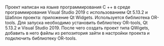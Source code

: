 Проект написан на языке программирования C ++ в среде программирования Visual Studio 2019 с использованием Qt 5.13.2 и  Шаблон проекта: приложение Qt Widgets. Используется библиотека OR-tools.
Для запуска необходимо установить библиотеку OR-tools, Qt 5.13.2 и Visual Studio 2019. После чего создать проект типа QWigets, добавить в него файлы из репозитория зайти в настройки проекта и подключить библиотеку OR-tools.
